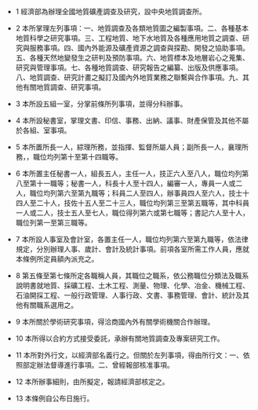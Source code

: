 * 1 經濟部為辦理全國地質礦產調查及研究，設中央地質調查所。

* 2 本所掌理左列事項：一、地質調查及各類地質圖之編製事項。二、各種基本地質科學之研究事項。三、工程地質、地下水地質及各種應用地質之調查、研究與服務事項。四、國內外能源及礦產資源之調查與探勘、開發之協助事項。五、各種天然地變發生之研判及預防事項。六、地質標本及地層岩心之蒐集、研究與管理事項。七、各種地質調查、研究報告之編纂、出版及供應事項。八、地質調查、研究計畫之擬訂及國內外地質業務之聯繫與合作事項。九、其他有關地質調查、研究事項。

* 3 本所設五組一室，分掌前條所列事項，並得分科辦事。

* 4 本所設秘書室，掌理文書、印信、事務、出納、議事、財產保管及其他不屬於各組、室事項。

* 5 本所置所長一人，綜理所務，並指揮、監督所屬人員；副所長一人，襄理所務，，職位均列第十至第十四職等。

* 6 本所置主任秘書一人，組長五人，主任一人，技正六人至八人，職位均列第八至第十一職等；秘書一人，科長十人至十四人，編審一人，專員一人或二人，職位均列第六至第九職等；科員二人至四人，辦事員四人至六人，技士十四人至二十人，技佐十五人至二十三人，職位均列第三至第五職等，其中科員一人或二人，技士五人至七人，職位得列第六或第七職等；書記六人至十人，職位列第一至第三職等。

* 7 本所設人事室及會計室，各置主任一人，職位均列第六至第九職等，依法律規定，分別辦理人事、歲計、會計及統計事項。前項各室所需工作人員，應就本條例所定員額內派充之。

* 8 第五條至第七條所定各職稱人員，其職位之職系，依公務職位分類法及職系說明書就地質、採礦工程、土木工程、測量、物理、化學、冶金、機械工程、石油開採工程、一般行政管理、人事行政、文書、事務管理、會計、統計及其他有關職系選用之。

* 9 本所關於學術研究事項，得洽商國內外有關學術機關合作辦理。

* 10 本所得以合約方式接受委託，承辦有關地質調查及專案研究工作。

* 11 本所對外行文，以經濟部名義行之。但關於左列事項，得由所行文：一、依照部定辦法督導進行事項。二、曾經報部核准事項。

* 12 本所辦事細則，由所擬定，報請經濟部核定之。

* 13 本條例自公布日施行。

